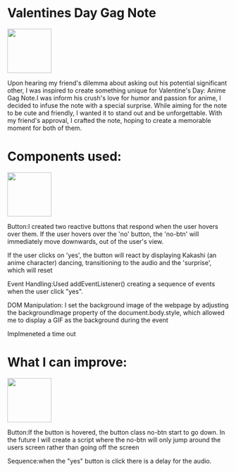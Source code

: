 <h1>Valentines Day Gag Note </h1>
<img src="https://github.com/2bumb/valentines-day/assets/133481864/562b6d2f-1bd0-4d79-82b6-153707c62501" width="100">
            
<br/>
<p>Upon hearing my friend's dilemma about asking out his potential significant other, I was inspired to create something unique for Valentine's Day: Anime Gag Note.I was inform his crush's love for humor and passion for anime, I decided to infuse the note with a special surprise. While aiming for the note to be cute and friendly, I wanted it to stand out and be unforgettable. With my friend's approval, I crafted the note, hoping to create a memorable moment for both of them. 
</p>

<h1>Components used:</h1>

<img src="https://github.com/2bumb/valentines-day/assets/133481864/576b418a-fcef-4a07-aa21-f0de98df823a" width="100">


            
<br/>
<p>Button:I created two reactive buttons that respond when the user hovers over them. If the user hovers over the 'no' button, the 'no-btn' will immediately move downwards, out of the user's view.

If the user clicks on 'yes', the button will react by displaying Kakashi (an anime character) dancing, transitioning to the audio and the 'surprise', which will reset 

Event Handling:Used addEventListener() creating a sequence of events when the user click "yes".

DOM Manipulation: I set the background image of the webpage by adjusting the backgroundImage property of the document.body.style, which allowed me to display a GIF as the background during the event
</p>


<p>Implmeneted a time out</p>

<h1>What I can improve: </h1>
<img src="https://github.com/2bumb/valentines-day/assets/133481864/d3823448-9e8d-471f-aa99-a1a479a629f4"width="100">



<p>Button:If the button is hovered, the button class no-btn start to go down. In the future I will create a script where the no-btn will only jump around the users screen rather than going off the screen

Sequence:when the "yes" button is click there is a delay for the audio.
</p>
